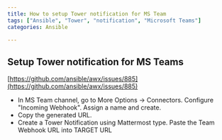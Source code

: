 ```yaml
---
title: How to setup Tower notification for MS Team
tags: ["Ansible", "Tower", "notification", "Microsoft Teams"]
categories: Ansible

---
```

## Setup Tower notification for MS Teams

[https://github.com/ansible/awx/issues/885](https://github.com/ansible/awx/issues/885)

- In MS Team channel, go to More Options -> Connectors.  Configure "Incoming Webhook".  Assign a name and create.
- Copy the generated URL.
- Create a Tower Notification using Mattermost type.  Paste the Team Webhook URL into TARGET URL